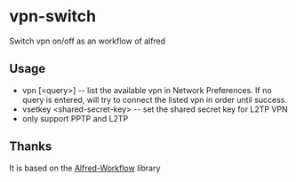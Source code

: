 # vpn-switch
Switch vpn on/off as an workflow of alfred


## Usage ##

- vpn \[\<query\>\] -- list the available vpn in Network Preferences. If no query is entered, will try to connect the listed vpn in order until success.
- vsetkey \<shared-secret-key\> -- set the shared secret key for L2TP VPN
- only support PPTP and L2TP


## Thanks ##
It is based on the [Alfred-Workflow][alfred-workflow] library


[alfred-workflow]: https://github.com/deanishe/alfred-workflow
